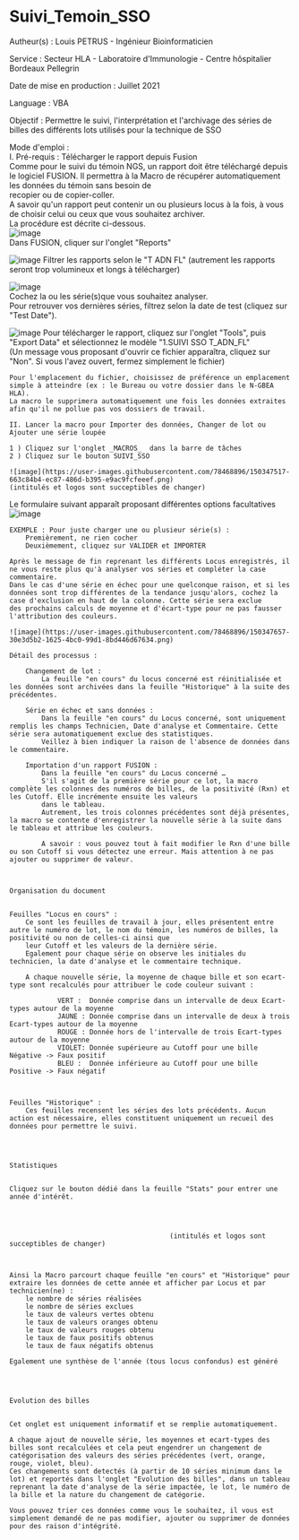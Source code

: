 # Suivi_Temoin_SSO

Autheur(s) : Louis PETRUS - Ingénieur Bioinformaticien

Service : Secteur HLA - Laboratoire d'Immunologie - Centre hôspitalier Bordeaux Pellegrin 

Date de mise en production : Juillet 2021

Language : VBA

Objectif : Permettre le suivi, l'interprétation et l'archivage des séries de billes des différents lots utilisés pour la technique de SSO


Mode d'emploi : 																		
	I. Pré-requis : Télécharger le rapport depuis Fusion														
	Comme pour le suivi du témoin NGS, un rapport doit être téléchargé depuis le logiciel FUSION. Il permettra à la Macro de récupérer automatiquement les données du témoin sans besoin de																						
	recopier ou de copier-coller.																		
	A savoir qu'un rapport peut contenir un ou plusieurs locus à la fois, à vous de choisir celui ou ceux que vous souhaitez archiver.					
	La procédure est décrite ci-dessous.																	
	![image](https://user-images.githubusercontent.com/78468896/150347114-0fbda3b3-673f-495c-a6aa-7c9d53a15699.png)																			
	Dans FUSION, cliquer sur l'onglet "Reports"														
	
  ![image](https://user-images.githubusercontent.com/78468896/150347202-77dd90b7-ae8f-4ad6-ace7-8f7c9e6a8ad1.png)
  Filtrer les rapports selon le "T ADN FL" (autrement les rapports seront trop volumineux et longs à télécharger)												
																							
  ![image](https://user-images.githubusercontent.com/78468896/150347236-82ed36f4-5794-482f-904d-b4ca8fa046b0.png)																						
	Cochez la ou les série(s)que vous souhaitez analyser.						
  Pour retrouver vos dernières séries, filtrez selon la date de test (cliquez sur "Test Date").
  
  ![image](https://user-images.githubusercontent.com/78468896/150347288-a04cfc54-a920-4f7c-821c-9693d2d5b0ec.png)
	Pour télécharger le rapport, cliquez sur l'onglet "Tools", puis "Export Data" et sélectionnez le modèle "1.SUIVI SSO T_ADN_FL"										
	(Un message vous proposant d'ouvrir ce fichier apparaîtra, cliquez sur "Non".	Si vous l'avez ouvert, fermez simplement le fichier)																					
																				
	Pour l'emplacement du fichier, choisissez de préférence un emplacement simple à atteindre (ex : le Bureau ou votre dossier dans le N-GBEA HLA).																						
	La macro le supprimera automatiquement une fois les données extraites afin qu'il ne pollue pas vos dossiers de travail.																						
	
	II. Lancer la macro pour Importer des données, Changer de lot ou Ajouter une série loupée																						
		
	1 ) Cliquez sur l'onglet _MACROS_  dans la barre de tâches																						
	2 ) Cliquez sur le bouton SUIVI_SSO																						
																				![image](https://user-images.githubusercontent.com/78468896/150347517-663c84b4-ec87-486d-b395-e9ac9fcfeeef.png)							(intitulés et logos sont succeptibles de changer)									
																																									
Le formulaire suivant apparaît proposant différentes options facultatives 											![image](https://user-images.githubusercontent.com/78468896/150347595-c6d6aeb5-41c9-4e07-bf25-bf8d2f41b221.png)
																													
	EXEMPLE : Pour juste charger une ou plusieur série(s) :																						
		Premièrement, ne rien cocher																					
		Deuxièmement, cliquez sur VALIDER et IMPORTER																					
		
	Après le message de fin reprenant les différents Locus enregistrés, il ne vous reste plus qu'à analyser vos séries et compléter la case commentaire.																					
	Dans le cas d'une série en échec pour une quelconque raison, et si les données sont trop différentes de la tendance jusqu'alors, cochez la case d'exclusion en haut de la colonne. Cette série sera exclue 																						
	des prochains calculs de moyenne et d'écart-type pour ne pas fausser l'attribution des couleurs.																						
																				![image](https://user-images.githubusercontent.com/78468896/150347657-30e3d5b2-1625-4bc0-99d1-8bd446d67634.png)

	Détail des processus :																						
																							
		Changement de lot :																					
			La feuille "en cours" du locus concerné est réinitialisée et les données sont archivées dans la feuille "Historique" à la suite des précédentes. 																				
																							
		Série en échec et sans données :																					
			Dans la feuille "en cours" du Locus concerné, sont uniquement remplis les champs Technicien, Date d'analyse et Commentaire. Cette série sera automatiquement exclue des statistiques.																				
			Veillez à bien indiquer la raison de l'absence de données dans le commentaire. 																				
																							
		Importation d'un rapport FUSION :																					
			Dans la feuille "en cours" du Locus concerné …																				
			S'il s'agit de la première série pour ce lot, la macro complète les colonnes des numéros de billes, de la positivité (Rxn) et les Cutoff. Elle incrémente ensuite les valeurs 																				
			dans le tableau.																				
			Autrement, les trois colonnes précédentes sont déjà présentes, la macro se contente d'enregistrer la nouvelle série à la suite dans le tableau et attribue les couleurs.																				
																							
			A savoir : vous pouvez tout à fait modifier le Rxn d'une bille ou son Cutoff si vous détectez une erreur. Mais attention à ne pas ajouter ou supprimer de valeur.																				
																							
																							
																							
	Organisation du document																						
																							
																							
	Feuilles "Locus en cours" :																						
		Ce sont les feuilles de travail à jour, elles présentent entre autre le numéro de lot, le nom du témoin, les numéros de billes, la positivité ou non de celles-ci ainsi que 																					
		leur Cutoff et les valeurs de la dernière série.																					
		Egalement pour chaque série on observe les initiales du technicien, la date d'analyse et le commentaire technique.																					
																							
		A chaque nouvelle série, la moyenne de chaque bille et son ecart-type sont recalculés pour attribuer le code couleur suivant :																					
																							
				VERT :  Donnée comprise dans un intervalle de deux Ecart-types autour de la moyenne 																			
				JAUNE : Donnée comprise dans un intervalle de deux à trois Ecart-types autour de la moyenne 																			
				ROUGE : Donnée hors de l'intervalle de trois Ecart-types autour de la moyenne 																			
				VIOLET: Donnée supérieure au Cutoff pour une bille Négative -> Faux positif																			
				BLEU :  Donnée inférieure au Cutoff pour une bille Positive -> Faux négatif																			
																							
																							
																							
	Feuilles "Historique" :																						
		Ces feuilles recensent les séries des lots précédents. Aucun action est nécessaire, elles constituent uniquement un recueil des données pour permettre le suivi.																					
																							
																							
																							
																							
	Statistiques																						
																							
																							
	Cliquez sur le bouton dédié dans la feuille "Stats" pour entrer une année d'intérêt.																						
																							
																							
																							
																							
											(intitulés et logos sont succeptibles de changer)												
																							
																							
																							
	Ainsi la Macro parcourt chaque feuille "en cours" et "Historique" pour extraire les données de cette année et afficher par Locus et par technicien(ne) :																						
		le nombre de séries réalisées																					
		le nombre de séries exclues																					
		le taux de valeurs vertes obtenu																					
		le taux de valeurs oranges obtenu																					
		le taux de valeurs rouges obtenu																					
		le taux de faux positifs obtenus																					
		le taux de faux négatifs obtenus																					
																							
	Egalement une synthèse de l'année (tous locus confondus) est généré																						
																							
																							
																							
																							
	Evolution des billes																						
																							
																							
	Cet onglet est uniquement informatif et se remplie automatiquement.																						
																							
	A chaque ajout de nouvelle série, les moyennes et ecart-types des billes sont recalculées et cela peut engendrer un changement de catégorisation des valeurs des séries précédentes (vert, orange, rouge, violet, bleu).																						
	Ces changements sont detectés (à partir de 10 séries minimum dans le lot) et reportés dans l'onglet "Evolution des billes", dans un tableau reprenant la date d'analyse de la série impactée, le lot, le numéro de la bille et la nature du changement de catégorie. 																						
																							
	Vous pouvez trier ces données comme vous le souhaitez, il vous est simplement demandé de ne pas modifier, ajouter ou supprimer de données pour des raison d'intégrité.																						
